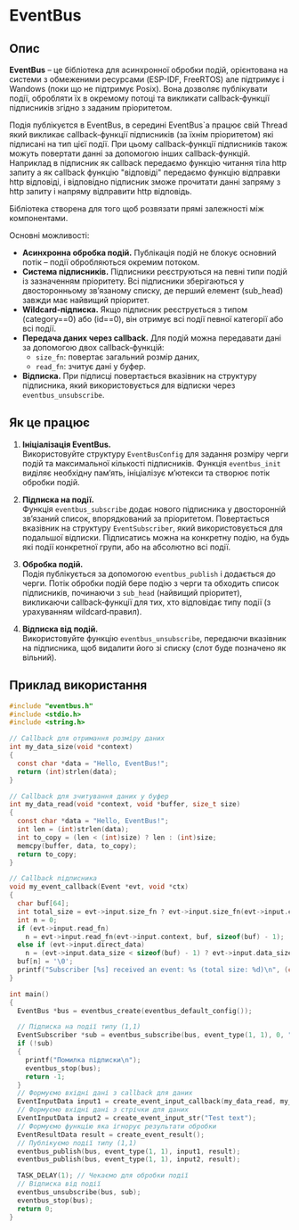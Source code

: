 # EventBus

## Опис

**EventBus** – це бібліотека для асинхронної обробки подій, орієнтована на системи з обмеженими ресурсами (ESP-IDF, FreeRTOS) але підтримує і Wandows (поки що не підтримує Posix). Вона дозволяє публікувати події, обробляти їх в окремому потоці та викликати callback‑функції підписників згідно з заданим пріоритетом.

Подія публікуєтся в EventBus, в середині EventBus`а працює свій Thread який викликає callback‑функції підписників (за їхнім пріоритетом) які підписані на тип цієї події. При цьому callback‑функції підписників також можуть повертати данні за допомогою інших callback‑функцій. Наприклад в підписник як callback передаємо функцію читання тіла http запиту а як callback функцію "відповіді" передаємо функцію відправки http відповіді, і відповідно підписник зможе прочитати данні запряму з http запиту і напряму відправити http відповідь.

Бібліотека створена для того щоб розвязати прямі залежності між компонентами.

Основні можливості:
- **Асинхронна обробка подій.** Публікація подій не блокує основний потік – події обробляються окремим потоком.
- **Система підписників.** Підписники реєструються на певні типи подій із зазначенням пріоритету. Всі підписники зберігаються у двосторонньому зв’язаному списку, де перший елемент (sub_head) завжди має найвищий пріоритет.
- **Wildcard-підписка.** Якщо підписник реєструється з типом (category==0) або (id==0), він отримує всі події певної категорії або всі події.
- **Передача даних через callback.** Для подій можна передавати дані за допомогою двох callback‑функцій:
  - `size_fn`: повертає загальний розмір даних,
  - `read_fn`: зчитує дані у буфер.
- **Відписка.** При підписці повертається вказівник на структуру підписника, який використовується для відписки через `eventbus_unsubscribe`.

## Як це працює

1. **Ініціалізація EventBus.**  
   Використовуйте структуру `EventBusConfig` для задання розміру черги подій та максимальної кількості підписників. Функція `eventbus_init` виділяє необхідну пам’ять, ініціалізує м’ютекси та створює потік обробки подій.

2. **Підписка на події.**  
   Функція `eventbus_subscribe` додає нового підписника у двосторонній зв’язаний список, впорядкований за пріоритетом. Повертається вказівник на структуру `EventSubscriber`, який використовується для подальшої відписки. Підписатись можна на конкретну подію, на будь які події конкретної групи, або на абсолютно всі події.

3. **Обробка подій.**  
   Подія публікується за допомогою `eventbus_publish` і додається до черги. Потік обробки подій бере подію з черги та обходить список підписників, починаючи з `sub_head` (найвищий пріоритет), викликаючи callback‑функції для тих, хто відповідає типу події (з урахуванням wildcard‑правил).

4. **Відписка від подій.**  
   Використовуйте функцію `eventbus_unsubscribe`, передаючи вказівник на підписника, щоб видалити його зі списку (слот буде позначено як вільний).

## Приклад використання

```c
#include "eventbus.h"
#include <stdio.h>
#include <string.h>

// Callback для отримання розміру даних
int my_data_size(void *context)
{
  const char *data = "Hello, EventBus!";
  return (int)strlen(data);
}

// Callback для зчитування даних у буфер
int my_data_read(void *context, void *buffer, size_t size)
{
  const char *data = "Hello, EventBus!";
  int len = (int)strlen(data);
  int to_copy = (len < (int)size) ? len : (int)size;
  memcpy(buffer, data, to_copy);
  return to_copy;
}

// Callback підписника
void my_event_callback(Event *evt, void *ctx)
{
  char buf[64];
  int total_size = evt->input.size_fn ? evt->input.size_fn(evt->input.context) : 0;
  int n = 0;
  if (evt->input.read_fn)
    n = evt->input.read_fn(evt->input.context, buf, sizeof(buf) - 1);
  else if (evt->input.direct_data)
    n = (evt->input.data_size < sizeof(buf) - 1) ? evt->input.data_size : sizeof(buf) - 1;
  buf[n] = '\0';
  printf("Subscriber [%s] received an event: %s (total size: %d)\n", (char *)ctx, buf, total_size);
}

int main()
{
  EventBus *bus = eventbus_create(eventbus_default_config());

  // Підписка на події типу (1,1)
  EventSubscriber *sub = eventbus_subscribe(bus, event_type(1, 1), 0, "Subscribe A", my_event_callback);
  if (!sub)
  {
    printf("Помилка підписки\n");
    eventbus_stop(bus);
    return -1;
  }
  // Формуємо вхідні дані з callback для даних
  EventInputData input1 = create_event_input_callback(my_data_read, my_data_size);
  // Формуємо вхідні дані з стрічки для даних
  EventInputData input2 = create_event_input_str("Test text");
  // Формуємо функцію яка ігнорує результати обробки
  EventResultData result = create_event_result();
  // Публікуємо події типу (1,1)
  eventbus_publish(bus, event_type(1, 1), input1, result);
  eventbus_publish(bus, event_type(1, 1), input2, result);

  TASK_DELAY(1); // Чекаємо для обробки події
  // Відписка від події
  eventbus_unsubscribe(bus, sub);
  eventbus_stop(bus);
  return 0;
}
